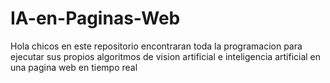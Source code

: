 # IA-en-Paginas-Web
Hola chicos en este repositorio encontraran toda la programacion para ejecutar sus propios algoritmos de vision artificial e inteligencia artificial en una pagina web en tiempo real
